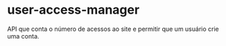 # user-access-manager
API que conta o número de acessos ao site e permitir que um usuário crie uma conta.
